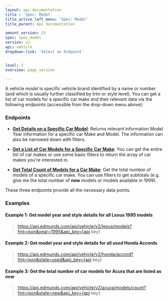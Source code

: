 ```yaml
---
layout: api-documentation
title : 'Spec: Model'
title_active_left_menu: 'Spec: Model'
title_parent: Api documentation

amount_version: 23
spec: spec_model
version: v2
api: vehicle
dropdown-link: 'Select an Endpoint'


level: 2
overview: page_version

---
```


<div class="info-message">
A vehicle <em>model</em> is specific vehicle brand identified by a name or number (and which is usually further classified by trim or style level). You can get a list of car models for a specific car make and their relevant data via the following endpoints (accessible from the drop-down menu above):
</div>

### Endpoints

* [**Get Details on a Specific Car Model**](/api-documentation/vehicle/spec_model/v2/02_model_details/api-description.html): Returns relevant information Model Year information for a specific car Make and Model. The information can also be narrowed down with filters.

* [**Get a List of Car Models for a Specific Car Make**](/api-documentation/vehicle/spec_model/v2/01_list_of_models/api-description.html): You can get the entire list of car makes or use some basic filters to return the array of car makes you're interested in.

* [**Get Total Count of Models for a Car Make**](/api-documentation/vehicle/spec_model/v2/03_models_count/api-description.html): Get the total number of models of a specific car make. You can use filters to get subtotals (e.g. give me the total number of __new__ models or models available in 1999).

These three endpoints provide all the necessary data points.

### Examples

#### Example 1: Get model year and style details for all Lexus 1995 models
	
> https://api.edmunds.com/api/vehicle/v2/lexus/models?fmt=json&year=1995&api_key={api key}
	
#### Example 2: Get model year and style details for all ***used*** Honda Accords

> https://api.edmunds.com/api/vehicle/v2/honda/accord?fmt=json&state=used&api_key={api key}
	
#### Example 3: Get the total number of car models for Acura that are listed as ***new***

> https://api.edmunds.com/api/vehicle/v2/acura/models/count?fmt=json&state=new&api_key={api key}


